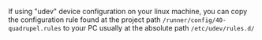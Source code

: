 If using "udev" device configuration on your linux machine, you can copy the configuration rule found at the project path `/runner/config/40-quadrupel.rules` to your PC usually at the absolute path `/etc/udev/rules.d/`
